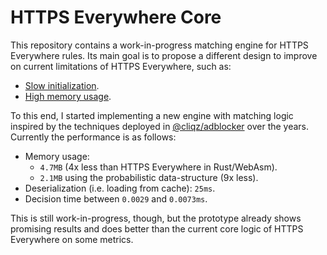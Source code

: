 # HTTPS Everywhere Core

This repository contains a work-in-progress matching engine for HTTPS
Everywhere rules. Its main goal is to propose a different design to
improve on current limitations of HTTPS Everywhere, such as:

* [Slow initialization](https://trac.torproject.org/projects/tor/ticket/23719).
* [High memory usage](https://github.com/EFForg/https-everywhere/issues/12232).

To this end, I started implementing a new engine with matching logic inspired by
the techniques deployed in [@cliqz/adblocker](https://github.com/cliqz-oss/adblocker)
over the years. Currently the performance is as follows:
* Memory usage:
    * `4.7MB` (4x less than HTTPS Everywhere in Rust/WebAsm).
    * `2.1MB` using the probabilistic data-structure (9x less).
* Deserialization (i.e. loading from cache): `25ms`.
* Decision time between `0.0029` and `0.0073ms`.

This is still work-in-progress, though, but the prototype already shows
promising results and does better than the current core logic of HTTPS
Everywhere on some metrics.
